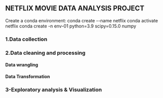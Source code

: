 ## NETFLIX MOVIE DATA ANALYSIS PROJECT
Create a conda environment:
 conda create --name netflix
 conda activate netflix 
 conda create -n env-01 python=3.9 scipy=0.15.0 numpy
### 1.Data collection

### 2.Data cleaning and processing

#### Data wrangling 

#### Data Transformation

### 3-Exploratory analysis & Visualization